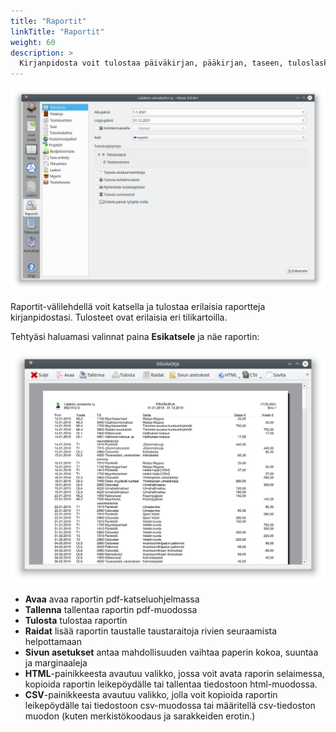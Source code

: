 ```yaml
---
title: "Raportit"
linkTitle: "Raportit"
weight: 60
description: >
  Kirjanpidosta voit tulostaa päiväkirjan, pääkirjan, taseen, tuloslaskelman, budjettivertailun ja muitakin raportteja.
---
```


![](/img/fi/raportit/paivakirjadlg.png)

Raportit-välilehdellä voit katsella ja tulostaa erilaisia raportteja kirjanpidostasi. Tulosteet ovat erilaisia eri tilikartoilla.

Tehtyäsi haluamasi valinnat paina **Esikatsele** ja näe raportin:

![](/img/fi/raportit/esikatselu.png)

- **Avaa** avaa raportin pdf-katseluohjelmassa
- **Tallenna** tallentaa raportin pdf-muodossa
- **Tulosta** tulostaa raportin
- **Raidat** lisää raportin taustalle taustaraitoja rivien seuraamista helpottamaan
- **Sivun asetukset** antaa mahdollisuuden vaihtaa paperin kokoa, suuntaa ja marginaaleja
- **HTML**-painikkeesta avautuu valikko, jossa voit avata raporin selaimessa, kopioida raportin leikepöydälle tai tallentaa tiedostoon html-muodossa.
- **CSV**-painikkeesta avautuu valikko, jolla voit kopioida raportin leikepöydälle tai tiedostoon csv-muodossa tai määritellä csv-tiedoston muodon (kuten merkistökoodaus ja sarakkeiden erotin.)
